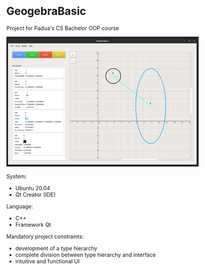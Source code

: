 # GeogebraBasic
Project for Padua's CS Bachelor OOP course

![Geogebra Basic Screenshot](https://github.com/0xCaos/geogebra-basic/blob/master/screenshot.png)

System: 
  - Ubuntu 20.04
  - Qt Creator (IDE)

Language: 
  - C++
  - Framework Qt

Mandatory project constraints:
  - development of a type hierarchy
  - complete division between type hierarchy and interface
  - intuitive and functional UI
